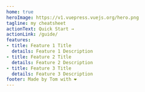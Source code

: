 ```yaml
---
home: true
heroImage: https://v1.vuepress.vuejs.org/hero.png
tagline: my cheatsheet
actionText: Quick Start →
actionLink: /guide/
features:
- title: Feature 1 Title
  details: Feature 1 Description
- title: Feature 2 Title
  details: Feature 2 Description
- title: Feature 3 Title
  details: Feature 3 Description
footer: Made by Tom with ❤️
---
```

